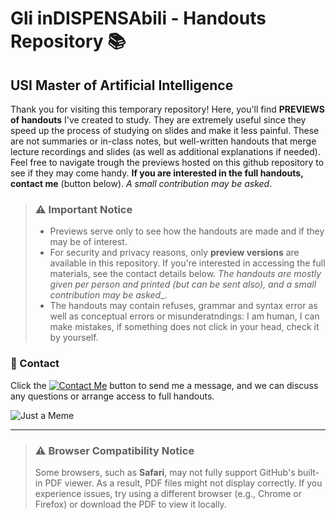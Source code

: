 # Gli inDISPENSAbili - Handouts Repository 📚
## USI Master of Artificial Intelligence

Thank you for visiting this temporary repository! Here, you'll find **PREVIEWS of handouts** I've created to study. They are extremely useful since they speed up the process of studying on slides and make it less painful. These are not summaries or in-class notes, but well-written handouts that merge lecture recordings and slides (as well as additional explanations if needed). Feel free to navigate trough the previews hosted on this github repository to see if they may come handy. **If you are interested in the full handouts, contact me** (button below). _A small contribution may be asked_.

> ### ⚠️ Important Notice
> *  Previews serve only to see how the handouts are made and if they may be of interest.
> * For security and privacy reasons, only **preview versions** are available in this repository. If you're interested in accessing the full materials, see the contact details below. _The handouts are mostly given per person and printed (but can be sent also), and a small contribution may be asked__.
> *  The handouts may contain refuses, grammar and syntax error as well as conceptual errors or misunderatndings: I am human, I can make mistakes, if something does not click in your head, check it by yourself.

### 📩 Contact
Click the [![Contact Me](https://img.shields.io/badge/Contact%20Me-8A2BE2?style=flat)](https://t.me/caputcaprarum) button to send me a message, and we can discuss any questions or arrange access to full handouts.

![Just a Meme](https://preview.redd.it/yqugry85uio31.jpg?width=640&crop=smart&auto=webp&s=cacb438953ec3df7637aa0ed820fe18a7cb9514a)

---

> ### ⚠️ Browser Compatibility Notice
> Some browsers, such as **Safari**, may not fully support GitHub's built-in PDF viewer. As a result, PDF files might not display correctly. If you experience issues, try using a different browser (e.g., Chrome or Firefox) or download the PDF to view it locally.





